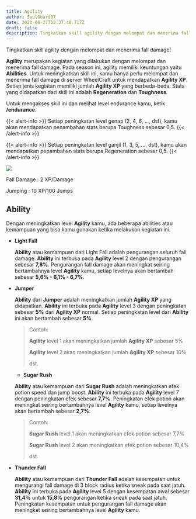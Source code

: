 ```yaml
---
title: Agility
author: SoulGuard07
date: 2023-06-27T12:37:48.717Z
draft: false
description: Tingkatkan skill agility dengan melompat dan menerima fall damage!
---
```

Tingkatkan skill agility dengan melompat dan menerima fall damage!

**Agility** merupakan kegiatan yang dilakukan dengan melompat dan menerima fall damage. Pada season ini, agility memiliki keuntungan yaitu **Abilities**. Untuk meningkatkan skill ini, kamu hanya perlu melompat dan menerima fall damage di server WheelCraft untuk mendapatkan **Agility XP**. Setiap jenis kegiatan memiliki jumlah **Agility XP** yang berbeda-beda. Stats yang didapatkan dari skill ini adalah **Regeneration** dan **Toughness**.

Untuk mengakses skill ini dan melihat level endurance kamu, ketik **/endurance**.

{{< alert-info >}} Setiap peningkatan level genap (2, 4, 6, ..., dst), kamu akan mendapatkan penambahan stats berupa Toughness sebesar 0,5. {{< /alert-info >}}

{{< alert-info >}} Setiap peningkatan level ganjil (1, 3, 5, ..., dst), kamu akan mendapatkan penambahan stats berupa Regeneration sebesar 0,5. {{< /alert-info >}}

![](/img/uploads/agility.png)

Fall Damage : 2 XP/Damage

Jumping : 10 XP/100 Jumps

## Ability

Dengan meningkatkan level **Agility** kamu, ada beberapa abilities atau kemampuan yang bisa kamu gunakan ketika melakukan kegiatan ini.

* **Light Fall**

  **Ability** atau kemampuan dari Light Fall adalah pengurangan seluruh fall damage. **Ability** ini terbuka pada **Agility** level 2 dengan pengurangan sebesar **7,8%**. Pengurangan fall damage akan meningkat seiring bertambahnya level **Agility** kamu, setiap levelnya akan bertambah sebesar **5,6% - 6,1% - 6,7%**. 
* **Jumper**

  **Ability** dari **Jumper** adalah meningkatkan jumlah **Agility XP** yang didapatkan. **Ability** ini terbuka pada **Agility** level 3 dengan peningkatan sebesar **5%** dari **Agility XP** normal. Setiap peningkatan level dari **Ability** ini akan bertambah sebesar **5%**.

  > Contoh:
  >
  > **Agility** level 1 akan meningkatkan jumlah **Agility XP** sebesar 5%
  >
  > **Agility** level 2 akan meningkatkan jumlah **Agility XP** sebesar 10%
  >
  > dst.

  * **Sugar Rush**

  **Ability** atau kemampuan dari **Sugar Rush** adalah meningkatkan efek potion speed dan jump boost. **Ability** ini terbuka pada **Agility** level 7 dengan peningkatan efek sebesar **7,7%**. Peningkatan efek potion akan meningkat seiring bertambahnya level **Agility** kamu, setiap levelnya akan bertambah sebesar **2,7%**.  

  > Contoh:
  >
  > **Sugar Rush** level 1 akan meningkatkan efek potion sebesar 7,7%
  >
  > **Sugar Rush** level 2 akan meningkatkan efek potion sebesar 10,4%
  >
  > dst.
* **Thunder Fall**

  **Ability** atau kemampuan dari **Thunder Fall** adalah kesempatan untuk mengurangi fall damage di 3 block radius ketika sneak pada saat jatuh. **Ability** ini terbuka pada **Agility** level 5 dengan kesempatan awal sebesar **31,4%** untuk **15,8%** pengurangan ketika sneak pada saat jatuh. Peningkatan kesempatan untuk pengurangan fall damage akan meningkat seiring bertambahnya level **Agility** kamu.